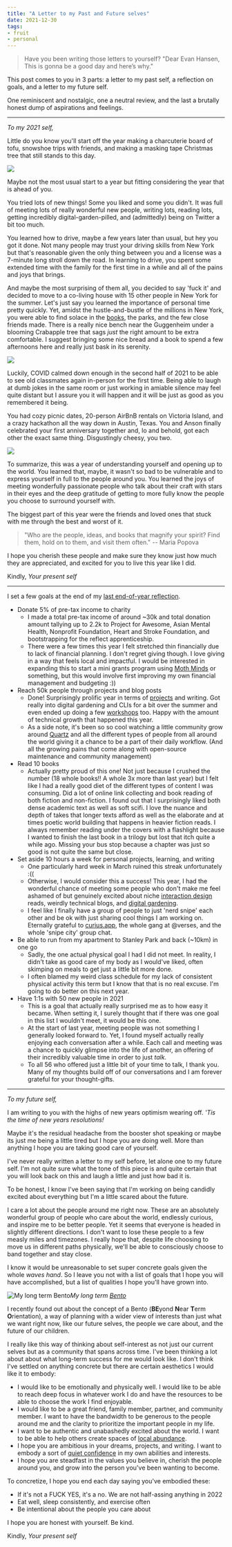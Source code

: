 ```yaml
---
title: "A Letter to my Past and Future selves"
date: 2021-12-30
tags:
- fruit
- personal
---
```


> Have you been writing those letters to yourself?
> "Dear Evan Hansen, This is gonna be a good day and here’s why."

This post comes to you in 3 parts: a letter to my past self, a reflection on goals, and a letter to my future self.

One reminiscent and nostalgic, one a neutral review, and the last a brutally honest dump of aspirations and feelings.

---

*To my 2021 self,*

Little do you know you'll start off the year making a charcuterie board of tofu, snowshoe trips with friends, and making a masking tape Christmas tree that still stands to this day.

![](/thoughts/images/2021-collage-1.png)

Maybe not the most usual start to a year but fitting considering the year that is ahead of you.

You tried lots of new things! Some you liked and some you didn't. It was full of meeting lots of really wonderful new people, writing lots, reading lots, getting incredibly digital-garden-pilled, and (admittedly) being on Twitter a bit too much. 

You learned how to drive, maybe a few years later than usual, but hey you got it done. Not many people may trust your driving skills from New York but that's reasonable given the only thing between you and a license was a 7-minute long stroll down the road. In learning to drive, you spent some extended time with the family for the first time in a while and all of the pains and joys that brings.

And maybe the most surprising of them all, you decided to say 'fuck it' and decided to move to a co-living house with 15 other people in New York for the summer. Let's just say you learned the importance of personal time pretty quickly. Yet, amidst the hustle-and-bustle of the millions in New York, you were able to find solace in the [books](/books), the parks, and the few close friends made. There is a really nice bench near the Guggenheim under a blooming Crabapple tree that sags *just* the right amount to be extra comfortable. I suggest bringing some nice bread and a book to spend a few afternoons here and really just bask in its serenity.

![](/thoughts/images/2021-collage-2.png)

Luckily, COVID calmed down enough in the second half of 2021 to be able to see old classmates again in-person for the first time. Being able to laugh at dumb jokes in the same room or just working in amiable silence may feel quite distant but I assure you it will happen and it will be just as good as you remembered it being.

You had cozy picnic dates, 20-person AirBnB rentals on Victoria Island, and a crazy hackathon all the way down in Austin, Texas. You and Anson finally celebrated your first anniversary together and, lo and behold, got each other the exact same thing. Disgustingly cheesy, you two.

![](/thoughts/images/2021-collage-3.png)

To summarize, this was a year of understanding yourself and opening up to the world. You learned that, maybe, it wasn't so bad to be vulnerable and to express yourself in full to the people around you. You learned the joys of meeting wonderfully passionate people who talk about their craft with stars in their eyes and the deep gratitude of getting to more fully know the people you choose to surround yourself with.

The biggest part of this year were the friends and loved ones that stuck with me through the best and worst of it.

> "Who are the people, ideas, and books that magnify your spirit? Find them, hold on to them, and visit them often." -- Maria Popova

I hope you cherish these people and make sure they know just how much they are appreciated, and excited for you to live this year like I did.

Kindly,
*Your present self*

---

I set a few goals at the end of my [last end-of-year reflection](posts/2020.md).

- Donate 5% of pre-tax income to charity
	- I made a total pre-tax income of around ~30k and total donation amount tallying up to 2.2k to Project for Awesome, Asian Mental Health, Nonprofit Foundation, Heart and Stroke Foundation, and bootstrapping for the reflect apprenticeship.
	- There were a few times this year I felt stretched thin financially due to lack of financial planning. I don't regret giving though. I love giving in a way that feels local and impactful. I would be interested in expanding this to start a mini grants program using [Moth Minds](https://www.mothminds.com/) or something, but this would involve first improving my own financial management and budgeting :))
- Reach 50k people through projects and blog posts
	- Done! Surprisingly prolific year in terms of [projects](thoughts/Projects.md) and writing. Got really into digital gardening and CLIs for a bit over the summer and even ended up doing a few [workshops](https://www.youtube.com/watch?v=1PFXBpJjjoc) too. Happy with the amount of technical growth that happened this year.
	- As a side note, it's been so so cool watching a little community grow around [Quartz](https://github.com/jackyzha0/quartz/network/members) and all the different types of people from all around the world giving it a chance to be a part of their daily workflow. (And all the growing pains that come along with open-source maintenance and community management)
- Read 10 books
	- Actually pretty proud of this one! Not just because I crushed the number (18 whole books!! A whole 3x more than last year) but I felt like I had a really good diet of the different types of content I was consuming. Did a lot of online link collecting and book reading of both fiction and non-fiction. I found out that I surprisingly liked both dense academic text as well as soft scifi. I love the nuance and depth of takes that longer texts afford as well as the elaborate and at times poetic world building that happens in heavier fiction reads. I always remember reading under the covers with a flashlight because I wanted to finish the last book in a trilogy but lost that itch quite a while ago. Missing your bus stop because a chapter was just so good is not quite the same but close.
- Set aside 10 hours a week for personal projects, learning, and writing
	- One particularly hard week in March ruined this streak unfortunately :((
	- Otherwise, I would consider this a success! This year, I had the wonderful chance of meeting some people who don't make me feel ashamed of but genuinely excited about niche [interaction design](thoughts/interaction%20design.md) reads, weirdly technical blogs, and [digital gardening](posts/networked-thought.md).
	- I feel like I finally have a group of people to just 'nerd snipe' each other and be ok with just sharing cool things I am working on. Eternally grateful to [curius.app](https://curius.app/), the whole gang at @verses, and the whole 'snipe city' group chat.
- Be able to run from my apartment to Stanley Park and back (~10km) in one go
	- Sadly, the one actual physical goal I had I did not meet. In reality, I didn't take as good care of my body as I would've liked, often skimping on meals to get just a little bit more done.
	- I often blamed my weird class schedule for my lack of consistent physical activity this term but I know that that is no real excuse. I'm going to do better on this next year.
- Have 1:1s with 50 new people in 2021
	- This is a goal that actually really surprised me as to how easy it became. When setting it, I surely thought that if there was one goal in this list I wouldn't meet, it would be this one. 
	- At the start of last year, meeting people was not something I generally looked forward to. Yet, I found myself actually really enjoying each conversation after a while. Each call and meeting was a chance to quickly glimpse into the life of another, an offering of their incredibly valuable time in order to just *talk.*
	- To all 56 who offered just a little bit of your time to talk, I thank you. Many of my thoughts build off of our conversations and I am forever grateful for your thought-gifts.

---

*To my future self,*

I am writing to you with the highs of new years optimism wearing off. *'Tis the time of new years resolutions!*

Maybe it's the residual headache from the booster shot speaking or maybe its just me being a little tired but I hope you are doing well. More than anything I hope you are taking good care of yourself.

I've never really written a letter to my self before, let alone one to my future self. I'm not quite sure what the tone of this piece is and quite certain that you will look back on this and laugh a little and just how bad it is.

To be honest, I know I've been saying that I'm working on being candidly excited about everything but I'm a little scared about the future.

I care a lot about the people around me right now. These are an absolutely wonderful group of people who care about the world, endlessly curious, and inspire me to be better people. Yet it seems that everyone is headed in slightly different directions. I don't want to lose these people to a few measly miles and timezones. I really hope that, despite life choosing to move us in different paths physically, we'll be able to consciously choose to band together and stay close.

I know it would be unreasonable to set super concrete goals given the whole *waves hand*. So I leave you not with a list of goals that I hope you will have accomplished, but a list of qualities I hope you'll have grown into.

![My long term Bento](/thoughts/images/long%20term%20bento.png)*My long term [Bento](https://bentoism.org/)*

I recently found out about the concept of a Bento (**BE**yond **N**ear **T**erm **O**rientation), a way of planning with a wider view of interests than just what we want right now, like our future selves, the people we care about, and the future of our children.

I really like this way of thinking about self-interest as not just our current selves but as a community that spans across time. I've been thinking a lot about about what long-term success for me would look like. I don't think I've settled on anything concrete but there are certain aesthetics I would like it to embody:

- I would like to be emotionally and physically well. I would like to be able to reach deep focus in whatever work I do and have the resources to be able to choose the work I find enjoyable.
- I would like to be a great friend, family member, partner, and community member. I want to have the bandwidth to be generous to the people around me and the clarity to prioritize the important people in my life.
- I want to be authentic and unabashedly excited about the world. I want to be able to help others create spaces of [local abundance](thoughts/play.md).
- I hope you are ambitious in your dreams, projects, and writing. I want to embody a sort of [quiet confidence](https://www.spencerchang.me/experiments/100posts/quiet-confidence/) in my own abilities and interests.
- I hope you are steadfast in the values you believe in, cherish the people around you, and grow into the person you've been wanting to become.

To concretize, I hope you end each day saying you've embodied these:
- If it's not a FUCK YES, it's a no. We are not half-assing anything in 2022
- Eat well, sleep consistently, and exercise often
- Be intentional about the people you care about

I hope you are honest with yourself. Be kind.

Kindly,
*Your present self*